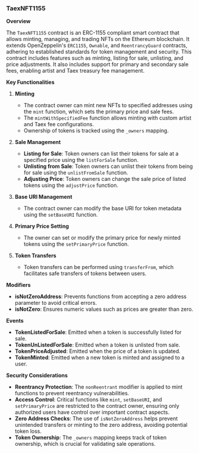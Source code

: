 ### TaexNFT1155

**Overview**

The `TaexNFT1155` contract is an ERC-1155 compliant smart contract that allows minting, managing, and trading NFTs on the Ethereum blockchain. It extends OpenZeppelin's `ERC1155`, `Ownable`, and `ReentrancyGuard` contracts, adhering to established standards for token management and security. This contract includes features such as minting, listing for sale, unlisting, and price adjustments. It also includes support for primary and secondary sale fees, enabling artist and Taex treasury fee management.

**Key Functionalities**

1. **Minting**
   - The contract owner can mint new NFTs to specified addresses using the `mint` function, which sets the primary price and sale fees.
   - The `mintWithSpecifiedFee` function allows minting with custom artist and Taex fee configurations.
   - Ownership of tokens is tracked using the `_owners` mapping.

2. **Sale Management**
   - **Listing for Sale**: Token owners can list their tokens for sale at a specified price using the `listForSale` function.
   - **Unlisting from Sale**: Token owners can unlist their tokens from being for sale using the `unlistFromSale` function.
   - **Adjusting Price**: Token owners can change the sale price of listed tokens using the `adjustPrice` function.

3. **Base URI Management**
   - The contract owner can modify the base URI for token metadata using the `setBaseURI` function.

4. **Primary Price Setting**
   - The owner can set or modify the primary price for newly minted tokens using the `setPrimaryPrice` function.

5. **Token Transfers**
   - Token transfers can be performed using `transferFrom`, which facilitates safe transfers of tokens between users.

**Modifiers**

- **isNotZeroAddress**: Prevents functions from accepting a zero address parameter to avoid critical errors.
- **isNotZero**: Ensures numeric values such as prices are greater than zero.

**Events**

- **TokenListedForSale**: Emitted when a token is successfully listed for sale.
- **TokenUnListedForSale**: Emitted when a token is unlisted from sale.
- **TokenPriceAdjusted**: Emitted when the price of a token is updated.
- **TokenMinted**: Emitted when a new token is minted and assigned to a user.

**Security Considerations**

- **Reentrancy Protection**: The `nonReentrant` modifier is applied to mint functions to prevent reentrancy vulnerabilities.
- **Access Control**: Critical functions like `mint`, `setBaseURI`, and `setPrimaryPrice` are restricted to the contract owner, ensuring only authorized users have control over important contract aspects.
- **Zero Address Checks**: The use of `isNotZeroAddress` helps prevent unintended transfers or minting to the zero address, avoiding potential token loss.
- **Token Ownership**: The `_owners` mapping keeps track of token ownership, which is crucial for validating sale operations.
